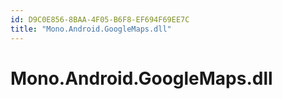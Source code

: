 ```yaml
---
id: D9C0E856-8BAA-4F05-B6F8-EF694F69EE7C
title: "Mono.Android.GoogleMaps.dll"
---
```


# Mono.Android.GoogleMaps.dll
